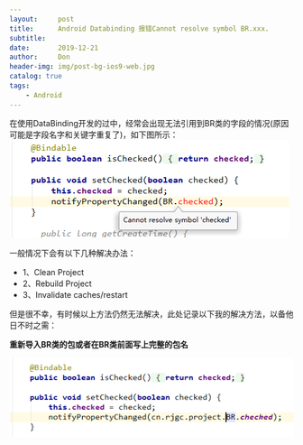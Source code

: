 ```yaml
---
layout:     post
title:      Android Databinding 报错Cannot resolve symbol BR.xxx.    
subtitle:   
date:       2019-12-21
author:     Don
header-img: img/post-bg-ios9-web.jpg
catalog: true
tags:
    - Android
---
```


在使用DataBinding开发的过中，经常会出现无法引用到BR类的字段的情况(原因可能是字段名字和关键字重复了)，如下图所示：  
<img src="/img/article/BR.png"/>   

一般情况下会有以下几种解决办法：   

- 1、Clean Project   
- 2、Rebuild Project  
- 3、Invalidate caches/restart

但是很不幸，有时候以上方法仍然无法解决，此处记录以下我的解决方法，以备他日不时之需：  

**重新导入BR类的包或者在BR类前面写上完整的包名**   

<img src="/img/article/BR1.png"/>
